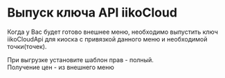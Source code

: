 # Выпуск ключа API iikoCloud

Когда у Вас будет готово внешнее меню, необходимо выпустить ключ iikoCloudApi для киоска с привязкой данного меню и необходимой точки(точек).

При выгрузке установите шаблон прав - полный.\
Получение цен - из внешнего меню
